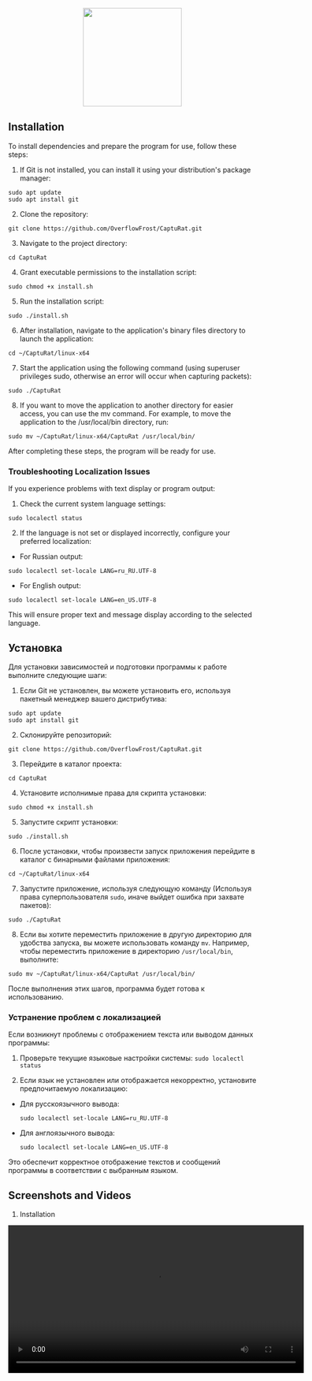 <p align="center">
    <img src="https://github.com/user-attachments/assets/c430284a-6168-462d-8cb1-50d5f54b928e" width="200">
</p>

## Installation

To install dependencies and prepare the program for use, follow these steps:

1. If Git is not installed, you can install it using your distribution's package manager:
```
sudo apt update
sudo apt install git
```

2. Clone the repository:
```
git clone https://github.com/OverflowFrost/CaptuRat.git
```

3. Navigate to the project directory:
```
cd CaptuRat
```

4. Grant executable permissions to the installation script:
```
sudo chmod +x install.sh
```

5. Run the installation script:
```
sudo ./install.sh
```

6. After installation, navigate to the application's binary files directory to launch the application:
```
cd ~/CaptuRat/linux-x64
```

7. Start the application using the following command (using superuser privileges sudo, otherwise an error will occur when capturing packets):
```
sudo ./CaptuRat
```

8. If you want to move the application to another directory for easier access, you can use the mv command. For example, to move the application to the /usr/local/bin directory, run:
```
sudo mv ~/CaptuRat/linux-x64/CaptuRat /usr/local/bin/
```

After completing these steps, the program will be ready for use.

### Troubleshooting Localization Issues

If you experience problems with text display or program output:

1. Check the current system language settings:

```sudo localectl status```

2. If the language is not set or displayed incorrectly, configure your preferred localization:

- For Russian output:

```sudo localectl set-locale LANG=ru_RU.UTF-8```

- For English output:

```sudo localectl set-locale LANG=en_US.UTF-8```

This will ensure proper text and message display according to the selected language.


## Установка

Для установки зависимостей и подготовки программы к работе выполните следующие шаги:

1. Если Git не установлен, вы можете установить его, используя пакетный менеджер вашего дистрибутива:
```
sudo apt update
sudo apt install git
```

2. Склонируйте репозиторий:
```
git clone https://github.com/OverflowFrost/CaptuRat.git
```

3. Перейдите в каталог проекта:
```
cd CaptuRat
```

4. Установите исполнимые права для скрипта установки:
```
sudo chmod +x install.sh
```

5. Запустите скрипт установки:
```
sudo ./install.sh
```

6. После установки, чтобы произвести запуск приложения перейдите в каталог с бинарными файлами приложения:
```
cd ~/CaptuRat/linux-x64
```

7. Запустите приложение, используя следующую команду (Используя права суперпользователя `sudo`, иначе выйдет ошибка при захвате пакетов):
```
sudo ./CaptuRat
```

8. Если вы хотите переместить приложение в другую директорию для удобства запуска, вы можете использовать команду `mv`. Например, чтобы переместить приложение в директорию `/usr/local/bin`, выполните:
```
sudo mv ~/CaptuRat/linux-x64/CaptuRat /usr/local/bin/
```

После выполнения этих шагов, программа будет готова к использованию.

### Устранение проблем с локализацией

Если возникнут проблемы с отображением текста или выводом данных программы:

1. Проверьте текущие языковые настройки системы:
```sudo localectl status```


2. Если язык не установлен или отображается некорректно, установите предпочитаемую локализацию:
- Для русскоязычного вывода:
  ```
  sudo localectl set-locale LANG=ru_RU.UTF-8
  ```
- Для англоязычного вывода:
  ```
  sudo localectl set-locale LANG=en_US.UTF-8
  ```

Это обеспечит корректное отображение текстов и сообщений программы в соответствии с выбранным языком.


## Screenshots and Videos
1. Installation
<p align="center">
    <video width="600" controls>
      <source src="![image](https://github.com/user-attachments/assets/18f426f5-f1e4-485b-9f1b-fa556773a380)
" type="video/mp4">
      Your browser does not support the video tag.
    </video>    
</p>

